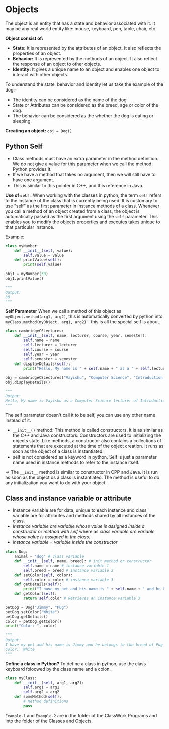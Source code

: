 # **Objects**
The object is an entity that has a state and behavior associated with it. It may be any real world entity like: mouse, keyboard, pen, table, chair, etc.

**Object consist of:**
- **State:** It is represented by the attributes of an object. It also reflects the properties of an object.
- **Behavior:** It is represented by the methods of an object. It also reflect the response of an object to other objects.
- **Identity:** It gives a unique name to an object and enables one object to interact with other objects.

To understand the state, behavior and identity let us take the example of the dog:-
* The identity can be considered as the name of the dog
* State or Attributes can be considered as the breed, age or color of the dog.
* The behavior can be considered as the whether the dog is eating or sleeping.

**Creating an object:**
`obj = Dog()`

## **Python Self**
- Class methods must have an extra parameter in the method definition. We do not give a value for this parameter when we call the method, Python provides it.
- If we have a method that takes no argument, then we will still have to have one argument.
- This is similar to this pointer in C++, and this reference in Java.

**Use of `self` :**
When working with the classes in python, the term `self` refers to the instance of the class that is currently being used. It is customary to use "self" as the first parameter in instance methods of a class. Whenever you call a method of an object created from a class, the object is automatically passed as the first argument using the `self` parameter. This enables you to modify the objects properties and executes takes unique to that particular instance.

Example:
```py
class myNumber:
    def __init__(self, value):
        self.value = value
    def printValue(self):
        print(self.value)

obj1 = myNumber(30)
obj1.printValue()

"""
Output:
30
"""
```
**Self Parameter**
When we call a method of this object as `myObject.method(arg1, arg2)`, this is automatically converted by python into `myClass.method(myObject, arg1, arg2)` - this is all the special self is about.
```py
class cambridgeCSLectures:
    def __init__(self, name, lecturer, course, year, semester):
        self.name = name
        self.lecturer = lecturer
        self.course = course
        self.year = year
        self.semester = semester
    def displayDetails(self):
        print("Hello, My name is " + self.name + " as a " + self.lecturer + " lecturer of " + self.course + " of " + self.year + " of " + self.semester + " semester ")

obj = cambridgeCSLectures("Vayishu", "Computer Science", "Introduction to Python Programming", "2024", "2nd")
obj.displayDetails()

"""
Output:
Hello, My name is Vayishu as a Computer Science lecturer of Introduction to Python Programming of 2024 of 2nd semester
"""
```
The self parameter doesn't call it to be self, you can use any other name instead of it.
* `__init__()` method: This method is called constructors. it is as similar as the C++ and Java constructors. Constructors are used to initializing the objects state. Like methods, a constructor also contains a collections of statements that are executed at the time of the object creation. It runs as soon as the object of a class is instantiated.
* self is not considered as a keyword in python. Self is just a parameter name used in instance methods to refer to the instance itself.

=> The `__init__` method is similar to constructor in CPP and Java. It is run as soon as the object os a class is instantiated. The method is useful to do any initialization you want to do with your object.

## **Class and instance variable or attribute**
* Instance variable are for data, unique to each instance and class variable are for attributes and methods shared by all instances of the class. 
* *Instance variable are variable whose value is assigned inside a constructor* or *method with self* where as *class variable are variable whose value is assigned in the class*.
* *instance variable = variable inside the constructor*

```py
class Dog:
    animal = 'dog' # class variable
    def __init__(self, name, breed): # init method or constructor
        self.name = name # instance variable 1
        self.breed = breed # instance variable 2
    def setColor(self, color):
        self.color = color # instance variable 3
    def getDetails(self):
        print("I have my pet and his name is " + self.name + " and he belongs to the breed of " + self.breed) # Retrieves an instance variable 1 and 2
    def getColor(self):
        return self.color # Retrieves an instance variable 3

petDog = Dog("Jimmy", "Pug")
petDog.setColor("White")
petDog.getDetails()
color = petDog.getColor()
print("Color: ", color)

"""
Output:
I have my pet and his name is Jimmy and he belongs to the breed of Pug
Color:  White
"""
```

**Define a class in Python?**
To define a class in python, use the class keyboard foloowed by the class name and a colon.

```py
class myClass:
    def __init__(self, arg1, arg2):
        self.arg1 = arg1
        self.arg2 = arg2
    def someMethod(self):
        # Method definitions
        pass
```

`Example-1` and `Example-2` are in the folder of the ClassWork Programs and into the folder of the Classes and Objects.